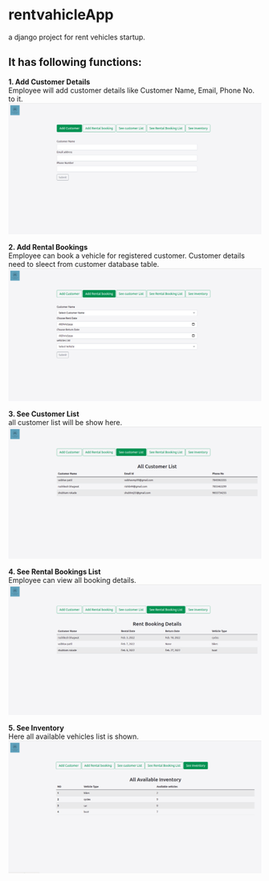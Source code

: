 # rentvahicleApp
a django project for rent vehicles startup.

## It has following functions:
**1. Add Customer Details** <br>
Employee will add customer details like Customer Name, Email, Phone No. to it. <br>
![add Customer Window](https://github.com/patilvaibhav12/rentvahicleApp/blob/master/scrt/addCustomer.png)

**2. Add Rental Bookings**
<br>
Employee can book a vehicle for registered customer. Customer details need to sleect from customer database table. <br>
![add Rental Window](https://github.com/patilvaibhav12/rentvahicleApp/blob/master/scrt/addRental.png)

**3. See Customer List** <br>
all customer list will be show here. <br>
![see Customer Window](https://github.com/patilvaibhav12/rentvahicleApp/blob/master/scrt/seeCustomer.png)

**4. See Rental Bookings List** <br>
Employee can view all booking details. <br>
![see Rental Window](https://github.com/patilvaibhav12/rentvahicleApp/blob/master/scrt/seeRental.png)

**5. See Inventory** <br>
Here all available vehicles list is shown. <br>
![see Inventory Window](https://github.com/patilvaibhav12/rentvahicleApp/blob/master/scrt/seeInventory.png)
